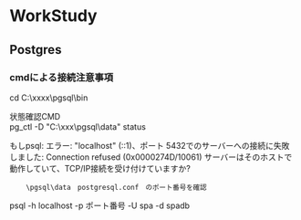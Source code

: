 # WorkStudy

## Postgres

### cmdによる接続注意事項  

cd C:\xxxx\pgsql\bin  

状態確認CMD  
pg_ctl -D "C:\xxx\pgsql\data" status  

もしpsql: エラー: "localhost" (::1)、ポート 5432でのサーバーへの接続に失敗しました: Connection refused (0x0000274D/10061)
        サーバーはそのホストで動作していて、TCP/IP接続を受け付けていますか?  　　　
        
        
        \pgsql\data　postgresql.conf　のポート番号を確認  
        
psql -h localhost -p ポート番号 -U spa -d spadb           
